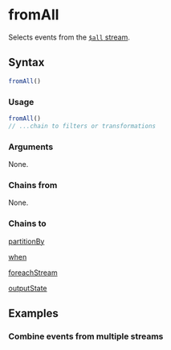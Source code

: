 # fromAll

Selects events from the [`$all` stream](../../streams.md#all).

## Syntax

```js
fromAll()
```

### Usage

```js
fromAll()
// ...chain to filters or transformations
```

### Arguments

None.

### Chains from

None.

### Chains to

[partitionBy](../transformations/partitionBy.md)

[when](../filters/when.md)

[foreachStream](../transformations/foreachStream.md)

[outputState](../outputs/outputState.md)

## Examples

### Combine events from multiple streams
